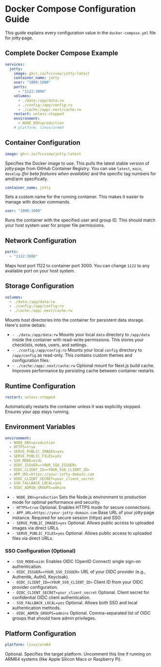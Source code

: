 # Docker Compose Configuration Guide

This guide explains every configuration value in the `docker-compose.yml` file for jotty·page.

## Complete Docker Compose Example

```yaml
services:
  jotty:
    image: ghcr.io/fccview/jotty:latest
    container_name: jotty
    user: "1000:1000"
    ports:
      - "1122:3000"
    volumes:
      - ./data:/app/data:rw
      - ./config:/app/config:ro
      - ./cache:/app/.next/cache:rw
    restart: unless-stopped
    environment:
      - NODE_ENV=production
    # platform: linux/arm64
```

## Container Configuration

```yaml
image: ghcr.io/fccview/jotty:latest
```

Specifies the Docker image to use. This pulls the latest stable version of jotty·page from GitHub Container Registry. You can use `latest`, `main`, `develop` _(for beta features when available)_ and the specific tag numbers for amd/arm specifically.

```yaml
container_name: jotty
```

Sets a custom name for the running container. This makes it easier to manage with docker commands.

```yml
user: "1000:1000"
```

Runs the container with the specified user and group ID. This should match your host system user for proper file permissions.

## Network Configuration

```yaml
ports:
  - "1122:3000"
```

Maps host port 1122 to container port 3000. You can change `1122` to any available port on your host system.

## Storage Configuration

```yaml
volumes:
  - ./data:/app/data:rw
  - ./config:/app/config:ro
  - ./cache:/app/.next/cache:rw
```

Mounts host directories into the container for persistent data storage. Here's some detials:

- `- ./data:/app/data:rw` Mounts your local `data` directory to `/app/data` inside the container with read-write permissions. This stores your checklists, notes, users, and settings.
- `- ./config:/app/config:ro` Mounts your local `config` directory to `/app/config` as read-only. This contains custom themes and configuration files.
- `- ./cache:/app/.next/cache:rw` Optional mount for Next.js build cache. Improves performance by persisting cache between container restarts.

## Runtime Configuration

```yaml
restart: unless-stopped
```

Automatically restarts the container unless it was explicitly stopped. Ensures your app stays running.

## Environment Variables

```yaml
environment:
  - NODE_ENV=production
  - HTTPS=true
  - SERVE_PUBLIC_IMAGES=yes
  - SERVE_PUBLIC_FILES=yes
  - SSO_MODE=oidc
  - OIDC_ISSUER=<YOUR_SSO_ISSUER>
  - OIDC_CLIENT_ID=<YOUR_SSO_CLIENT_ID>
  - APP_URL=https://your-jotty-domain.com
  - OIDC_CLIENT_SECRET=your_client_secret
  - SSO_FALLBACK_LOCAL=yes
  - OIDC_ADMIN_GROUPS=admins
```

- `- NODE_ENV=production` Sets the Node.js environment to production mode for optimal performance and security.
- `- HTTPS=true` Optional. Enables HTTPS mode for secure connections.
- `- APP_URL=https://your-jotty-domain.com` Base URL of your jotty·page instance. Required for secure session (https) and SSO.
- `- SERVE_PUBLIC_IMAGES=yes` Optional. Allows public access to uploaded images via direct URLs.
- `- SERVE_PUBLIC_FILES=yes` Optional. Allows public access to uploaded files via direct URLs.

### SSO Configuration (Optional)

- `- SSO_MODE=oidc` Enables OIDC (OpenID Connect) single sign-on authentication.
- `- OIDC_ISSUER=<YOUR_SSO_ISSUER>` URL of your OIDC provider (e.g., Authentik, Auth0, Keycloak).
- `- OIDC_CLIENT_ID=<YOUR_SSO_CLIENT_ID>` Client ID from your OIDC provider configuration.
- `- OIDC_CLIENT_SECRET=your_client_secret` Optional. Client secret for confidential OIDC client authentication.
- `- SSO_FALLBACK_LOCAL=yes` Optional. Allows both SSO and local authentication methods.
- `- OIDC_ADMIN_GROUPS=admins` Optional. Comma-separated list of OIDC groups that should have admin privileges.

## Platform Configuration

```yaml
platform: linux/arm64
```

Optional. Specifies the target platform. Uncomment this line if running on ARM64 systems (like Apple Silicon Macs or Raspberry Pi).
